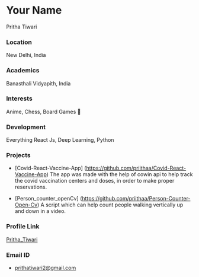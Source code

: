 # Your Name

Pritha Tiwari

### Location

New Delhi, India

### Academics

Banasthali Vidyapith, India

### Interests

Anime, Chess, Board Games 💙

### Development

Everything React Js, Deep Learning, Python

### Projects

- [Covid-React-Vaccine-App] (https://github.com/priithaa/Covid-React-Vaccine-App) The app was made with the help of cowin api to help track the covid vaccination centers and doses, in order to make proper reservations.

- [Person_counter_openCv] (https://github.com/priithaa/Person-Counter-Open-Cv) A script which can help count people walking vertically up and down in a video.

### Profile Link

[Pritha_Tiwari](https://github.com/priithaa)

### Email ID

- prithatiwari2@gmail.com

